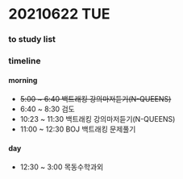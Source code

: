 # 20210622 TUE
### to study list

### timeline
#### morning
- ~~5:00 ~ 6:40 백트래킹 강의마저듣기(N-QUEENS)~~
- 6:40 ~ 8:30 검도
- 10:23 ~ 11:30 백트래킹 강의마저듣기(N-QUEENS)
- 11:00 ~ 12:30 BOJ 백트래킹 문제풀기
#### day
- 12:30 ~ 3:00 목동수학과외
